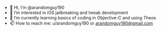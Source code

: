 - 👋 Hi, I’m @arandomguy190
- 👀 I’m interested in iOS jailbreaking and tweak development
- 🌱 I’m currently learning basics of coding in Objective-C and using Theos
- 📫 How to reach me: u/arandomguy190 or arandomguy190@gmail.com

<!---
arandomguy190/arandomguy190 is a ✨ special ✨ repository because its `README.md` (this file) appears on your GitHub profile.
You can click the Preview link to take a look at your changes.
--->
